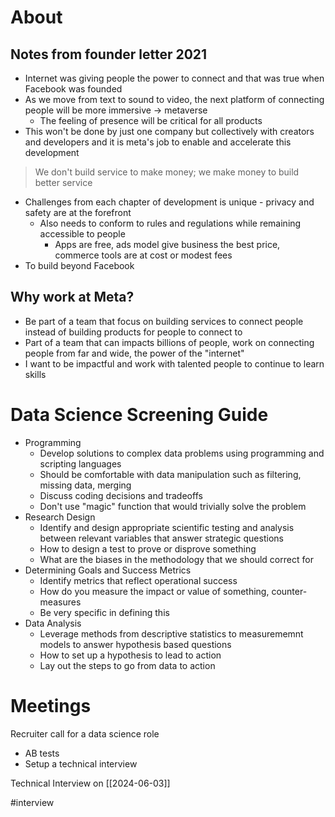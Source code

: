 # About
## Notes from founder letter 2021
- Internet was giving people the power to connect and that was true when Facebook was founded
- As we move from text to sound to video, the next platform of connecting people will be more immersive -> metaverse
	- The feeling of presence will be critical for all products
- This won't be done by just one company but collectively with creators and developers and it is meta's job to enable and accelerate this development
> We don't build service to make money; we make money to build better service
- Challenges from each chapter of development is unique - privacy and safety are at the forefront
	- Also needs to conform to rules and regulations while remaining accessible to people
		- Apps are free, ads model give business the best price, commerce tools are at cost or modest fees
- To build beyond Facebook
## Why work at Meta?
- Be part of a team that focus on building services to connect people instead of building products for people to connect to
- Part of a team that can impacts billions of people, work on connecting people from far and wide, the power of the "internet"
- I want to be impactful and work with talented people to continue to learn skills
# Data Science Screening Guide
- Programming
	- Develop solutions to complex data problems using programming and scripting languages
	- Should be comfortable with data manipulation such as filtering, missing data, merging
	- Discuss coding decisions and tradeoffs
	- Don't use "magic" function that would trivially solve the problem
- Research Design
	- Identify and design appropriate scientific testing and analysis between relevant variables that answer strategic questions 
	- How to design a test to prove or disprove something
	- What are the biases in the methodology that we should correct for
- Determining Goals and Success Metrics
	- Identify metrics that reflect operational success
	- How do you measure the impact or value of something, counter-measures 
	- Be very specific in defining this
- Data Analysis
	- Leverage methods from descriptive statistics to measurememnt models to answer hypothesis based questions 
	- How to set up a hypothesis to lead to action
	- Lay out the steps to go from data to action 

# Meetings
Recruiter call for a data science role
- AB tests
- Setup a technical interview

Technical Interview on [[2024-06-03]]


#interview 